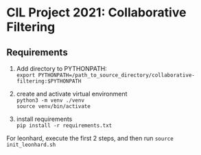 # CIL Project 2021: Collaborative Filtering

## Requirements

1. Add directory to PYTHONPATH: \
    `export PYTHONPATH=/path_to_source_directory/collaborative-filtering:$PYTHONPATH`
    
2. create and activate virtual environment \
    `python3 -m venv ./venv` \
    `source venv/bin/activate`
    
3. install requirements \
    `pip install -r requirements.txt`
    
    
For leonhard, execute the first 2 steps, and then run `source init_leonhard.sh`

